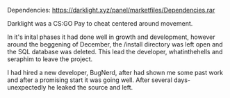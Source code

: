 Dependencies: 
https://darklight.xyz/panel/marketfiles/Dependencies.rar

Darklight was a CS:GO Pay to cheat centered around movement. 

In it's inital phases it had done well in growth and development, however around the beggening of December, the /install directory was left open and the SQL database was deleted. This lead the developer, whatinthehells and seraphim to leave the project.

I had hired a new developer, BugNerd, after had shown me some past work and after a promising start it was going well.
After several days- unexpectedly he leaked the source and left.

